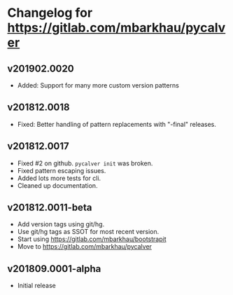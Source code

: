 # Changelog for https://gitlab.com/mbarkhau/pycalver


## v201902.0020

 - Added: Support for many more custom version patterns


## v201812.0018

 - Fixed: Better handling of pattern replacements with "-final" releases.


## v201812.0017

 - Fixed #2 on github. `pycalver init` was broken.
 - Fixed pattern escaping issues.
 - Added lots more tests for cli.
 - Cleaned up documentation.


## v201812.0011-beta

 - Add version tags using git/hg.
 - Use git/hg tags as SSOT for most recent version.
 - Start using https://gitlab.com/mbarkhau/bootstrapit
 - Move to https://gitlab.com/mbarkhau/pycalver


## v201809.0001-alpha

 - Initial release
